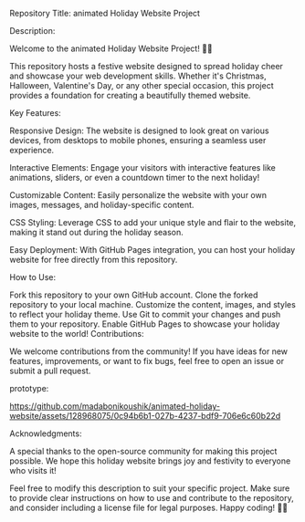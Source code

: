 Repository Title: animated Holiday Website Project

Description:

Welcome to the animated Holiday Website Project! 🎉🌟

This repository hosts a festive website designed to spread holiday cheer and showcase your web development skills. Whether it's Christmas, Halloween, Valentine's Day, or any other special occasion, this project provides a foundation for creating a beautifully themed website.

Key Features:

Responsive Design: The website is designed to look great on various devices, from desktops to mobile phones, ensuring a seamless user experience.

Interactive Elements: Engage your visitors with interactive features like animations, sliders, or even a countdown timer to the next holiday!

Customizable Content: Easily personalize the website with your own images, messages, and holiday-specific content.

CSS Styling: Leverage CSS to add your unique style and flair to the website, making it stand out during the holiday season.

Easy Deployment: With GitHub Pages integration, you can host your holiday website for free directly from this repository.

How to Use:

Fork this repository to your own GitHub account.
Clone the forked repository to your local machine.
Customize the content, images, and styles to reflect your holiday theme.
Use Git to commit your changes and push them to your repository.
Enable GitHub Pages to showcase your holiday website to the world!
Contributions:

We welcome contributions from the community! If you have ideas for new features, improvements, or want to fix bugs, feel free to open an issue or submit a pull request.

prototype:



https://github.com/madabonikoushik/animated-holiday-website/assets/128968075/0c94b6b1-027b-4237-bdf9-706e6c60b22d


Acknowledgments:

A special thanks to the open-source community for making this project possible. We hope this holiday website brings joy and festivity to everyone who visits it!

Feel free to modify this description to suit your specific project. Make sure to provide clear instructions on how to use and contribute to the repository, and consider including a license file for legal purposes. Happy coding! 🚀🎄
